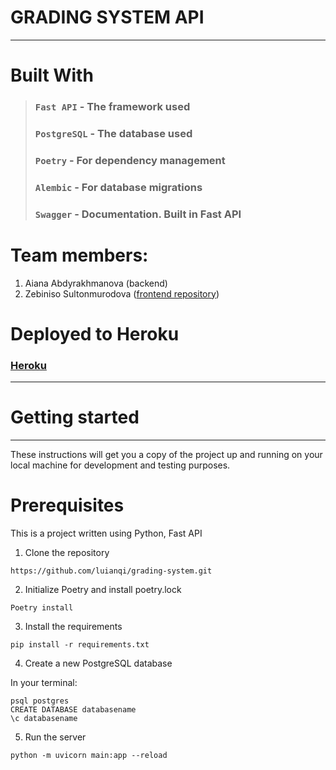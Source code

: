 # GRADING SYSTEM API

---
# Built With

> ### `Fast API` - The framework used
> ### `PostgreSQL` - The database used
> ### `Poetry` - For dependency management
> ### `Alembic` - For database migrations
> ### `Swagger` - Documentation. Built in Fast API


# Team members:

1) Aiana Abdyrakhmanova (backend)
2) Zebiniso Sultonmurodova ([frontend repository](https://github.com/santiill/grade_system))

# Deployed to Heroku

### [Heroku](https://grading-alatoo.herokuapp.com/docs)

---
# Getting started
---
These instructions will get you a copy of the project up and running on your local machine for development and testing purposes. 
# Prerequisites
This is a project written using Python, Fast API

1. Clone the repository
```
https://github.com/luianqi/grading-system.git
```
2. Initialize Poetry and install poetry.lock
```
Poetry install 
```
3. Install the requirements
```
pip install -r requirements.txt
```
4. Create a new PostgreSQL database

In your terminal:
```
psql postgres
CREATE DATABASE databasename
\c databasename
```
5. Run the server
```
python -m uvicorn main:app --reload
```

